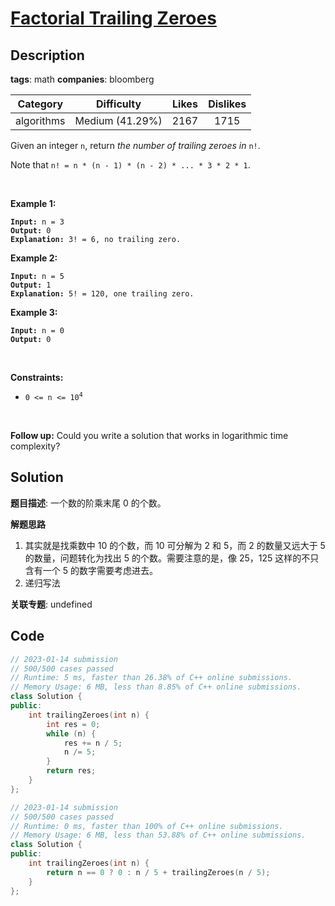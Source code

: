 # [Factorial Trailing Zeroes](https://leetcode.com/problems/factorial-trailing-zeroes/description/)

## Description

**tags**: math
**companies**: bloomberg

|  Category  |   Difficulty    | Likes | Dislikes |
| :--------: | :-------------: | :---: | :------: |
| algorithms | Medium (41.29%) | 2167  |   1715   |

<p>Given an integer <code>n</code>, return <em>the number of trailing zeroes in </em><code>n!</code>.</p>

<p>Note that <code>n! = n * (n - 1) * (n - 2) * ... * 3 * 2 * 1</code>.</p>

<p>&nbsp;</p>
<p><strong>Example 1:</strong></p>

<pre><code><strong>Input:</strong> n = 3
<strong>Output:</strong> 0
<strong>Explanation:</strong> 3! = 6, no trailing zero.</code></pre>

<p><strong>Example 2:</strong></p>

<pre><code><strong>Input:</strong> n = 5
<strong>Output:</strong> 1
<strong>Explanation:</strong> 5! = 120, one trailing zero.</code></pre>

<p><strong>Example 3:</strong></p>

<pre><code><strong>Input:</strong> n = 0
<strong>Output:</strong> 0</code></pre>

<p>&nbsp;</p>
<p><strong>Constraints:</strong></p>

<ul>
  <li><code>0 &lt;= n &lt;= 10<sup>4</sup></code></li>
</ul>

<p>&nbsp;</p>
<p><strong>Follow up:</strong> Could you write a solution that works in logarithmic time complexity?</p>

## Solution

**题目描述**: 一个数的阶乘末尾 0 的个数。

**解题思路**

1. 其实就是找乘数中 10 的个数，而 10 可分解为 2 和 5，而 2 的数量又远大于 5 的数量，问题转化为找出 5 的个数。需要注意的是，像 25，125 这样的不只含有一个 5 的数字需要考虑进去。
2. 递归写法

**关联专题**: undefined

## Code

```cpp
// 2023-01-14 submission
// 500/500 cases passed
// Runtime: 5 ms, faster than 26.38% of C++ online submissions.
// Memory Usage: 6 MB, less than 8.85% of C++ online submissions.
class Solution {
public:
    int trailingZeroes(int n) {
        int res = 0;
        while (n) {
            res += n / 5;
            n /= 5;
        }
        return res;
    }
};
```

```cpp
// 2023-01-14 submission
// 500/500 cases passed
// Runtime: 0 ms, faster than 100% of C++ online submissions.
// Memory Usage: 6 MB, less than 53.88% of C++ online submissions.
class Solution {
public:
    int trailingZeroes(int n) {
        return n == 0 ? 0 : n / 5 + trailingZeroes(n / 5);
    }
};
```
